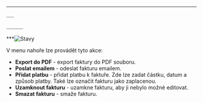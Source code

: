 ﻿---
sidebar_position: 1
---
***

.....

...........

***![Stavy](/img/package/overview/package-detail.png)

V menu nahoře lze provádět tyto akce:
- **Export do PDF** - export faktury do PDF souboru.
- **Poslat emailem** - odeslat fakturu emailem.
- **Přidat platbu** - přidat platbu k faktuře. Zde lze zadat částku, datum a způsob platby. Také lze označit fakturu jako zaplacenou.
- **Uzamknout fakturu** - uzamkne fakturu, aby ji nebylo možné editovat.
- **Smazat fakturu** - smaže fakturu. <!--Tuto akci lze provést pouze v případě, že faktura není uzamčená.-->


